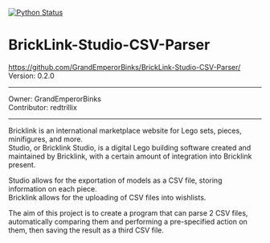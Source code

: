 [![Python Status](https://github.com/GrandEmperorBinks/BrickLink-Studio-CSV-Parser/actions/workflows/python-testing.yml/badge.svg)](https://github.com/GrandEmperorBinks/BrickLink-Studio-CSV-Parser/actions/workflows/python-testing.yml)

# BrickLink-Studio-CSV-Parser  

https://github.com/GrandEmperorBinks/BrickLink-Studio-CSV-Parser/  
Version: 0.2.0
***
Owner: GrandEmperorBinks  
Contributor: redtrillix 
***
  
Bricklink is an international marketplace website for Lego sets, pieces, minifigures, and more.  
Studio, or Bricklink Studio, is a digital Lego building software created and maintained by Bricklink, with a certain amount of integration into Bricklink present.  
  
Studio allows for the exportation of models as a CSV file, storing information on each piece.  
Bricklink allows for the uploading of CSV files into wishlists.  
  
The aim of this project is to create a program that can parse 2 CSV files, automatically comparing them and performing a pre-specified action on them, then saving the result as a third CSV file.
